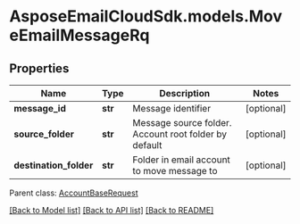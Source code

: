 # AsposeEmailCloudSdk.models.MoveEmailMessageRq
## Properties
Name | Type | Description | Notes
------------ | ------------- | ------------- | -------------
**message_id** | **str** | Message identifier              | [optional] 
**source_folder** | **str** | Message source folder. Account root folder by default              | [optional] 
**destination_folder** | **str** | Folder in email account to move message to              | [optional] 

 Parent class: [AccountBaseRequest](AccountBaseRequest.md)

[[Back to Model list]](README.md#documentation-for-models) [[Back to API list]](README.md#documentation-for-api-endpoints) [[Back to README]](README.md)



